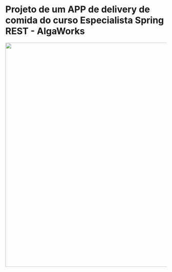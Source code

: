 ﻿# Projeto de um APP de delivery de comida do curso Especialista Spring REST - AlgaWorks

<div align="center">
<img src="https://user-images.githubusercontent.com/51098870/223310020-847b6a3e-1bc0-40f2-8d13-0ece8a43f50b.png" width="700px" />
</div>
